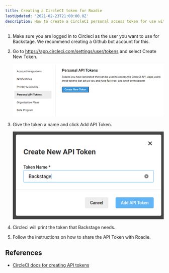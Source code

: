 ```yaml
---
title: Creating a CircleCI token for Roadie
lastUpdated: '2021-02-23T21:00:00.0Z'
description: How to create a CircleCI personal access token for use with Backstage.
---
```


1. Make sure you are logged in to Circleci as the user you want to use for Backstage. We recommend creating a Github bot account for this.

2. Go to https://app.circleci.com/settings/user/tokens and select Create New Token.

   ![Personal API Tokens screen in CircleCI with no tokens selected](./personal-api-tokens.png)

3. Give the token a name and click Add API Token.

   ![The Create API Token modal in CircleCI with an input with the name Backstage inside it](./create-api-token.png)

4. Circleci will print the token that Backstage needs.

5. Follow the instructions on how to share the API Token with Roadie.

## References

- [CircleCI docs for creating API tokens](https://circleci.com/docs/api/#add-an-api-token)
